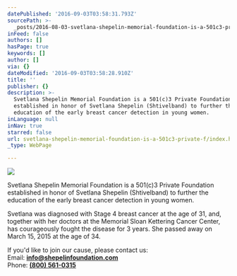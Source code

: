 ```yaml
---
datePublished: '2016-09-03T03:58:31.793Z'
sourcePath: >-
  _posts/2016-08-03-svetlana-shepelin-memorial-foundation-is-a-501c3-private-f.md
inFeed: false
authors: []
hasPage: true
keywords: []
author: []
via: {}
dateModified: '2016-09-03T03:58:28.910Z'
title: ''
publisher: {}
description: >-
  Svetlana Shepelin Memorial Foundation is a 501(c)3 Private Foundation
  established in honor of Svetlana Shepelin (Shtivelband) to further the
  education of the early breast cancer detection in young women.
inLanguage: null
inNav: true
starred: false
url: svetlana-shepelin-memorial-foundation-is-a-501c3-private-f/index.html
_type: WebPage

---
```

![](https://the-grid-user-content.s3-us-west-2.amazonaws.com/69d51e86-8f84-46df-91b2-7bf6823e34d0.jpg)

Svetlana Shepelin Memorial Foundation is a 501(c)3 Private Foundation established in honor of Svetlana Shepelin (Shtivelband) to further the education of the early breast cancer detection in young women.

Svetlana was diagnosed with Stage 4 breast cancer at the age of 31, and, together with her doctors at the Memorial Sloan Kettering Cancer Center, has courageously fought the disease for 3 years. She passed away on March 15, 2015 at the age of 34\.

If you'd like to join our cause, please contact us:  
Email: **[info@shepelinfoundation.com][0]**  
Phone: **[(800) 561-0315][1]**

[0]: mailto:info@shepelinfoundation.org
[1]: tel:8005610315